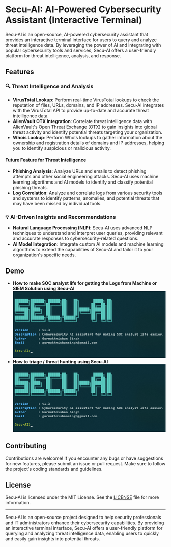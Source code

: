 # Secu-AI: AI-Powered Cybersecurity Assistant (Interactive Terminal)

Secu-AI is an open-source, AI-powered cybersecurity assistant that provides an interactive terminal interface for users to query and analyze threat intelligence data. By leveraging the power of AI and integrating with popular cybersecurity tools and services, Secu-AI offers a user-friendly platform for threat intelligence, analysis, and response.

## Features

### 🔍 **Threat Intelligence and Analysis**

- **VirusTotal Lookup**: Perform real-time VirusTotal lookups to check the reputation of files, URLs, domains, and IP addresses. Secu-AI integrates with the VirusTotal API to provide up-to-date and accurate threat intelligence data.
- **AlienVault OTX Integration**: Correlate threat intelligence data with AlienVault's Open Threat Exchange (OTX) to gain insights into global threat activity and identify potential threats targeting your organization.
- **Whois Lookup**: Perform WhoIs lookups to gather information about the ownership and registration details of domains and IP addresses, helping you to identify suspicious or malicious activity.
#### **Future Feature for Threat Intelligence**
- **Phishing Analysis**: Analyze URLs and emails to detect phishing attempts and other social engineering attacks. Secu-AI uses machine learning algorithms and AI models to identify and classify potential phishing threats.
- **Log Correlation**: Analyze and correlate logs from various security tools and systems to identify patterns, anomalies, and potential threats that may have been missed by individual tools.
### 💡 **AI-Driven Insights and Recommendations**

- **Natural Language Processing (NLP)**: Secu-AI uses advanced NLP techniques to understand and interpret user queries, providing relevant and accurate responses to cybersecurity-related questions.
- **AI Model Integration**: Integrate custom AI models and machine learning algorithms to extend the capabilities of Secu-AI and tailor it to your organization's specific needs.


## Demo
- **How to make SOC analyst life for getting the Logs from Machine or SIEM Solution using Secu-AI**
[![How to Get Windows Logs](./demo/Secu-AI.png)](https://youtu.be/36uMH4bVQUE)
- **How to triage / threat hunting using Secu-AI**
[![Threat Hunting](./demo/Secu-AI.png)](https://youtu.be/ywZRCCw9OwU)

## Contributing

Contributions are welcome! If you encounter any bugs or have suggestions for new features, please submit an issue or pull request. Make sure to follow the project's coding standards and guidelines.

## License

Secu-AI is licensed under the MIT License. See the [LICENSE](LICENSE) file for more information.

---

Secu-AI is an open-source project designed to help security professionals and IT administrators enhance their cybersecurity capabilities. By providing an interactive terminal interface, Secu-AI offers a user-friendly platform for querying and analyzing threat intelligence data, enabling users to quickly and easily gain insights into potential threats.
